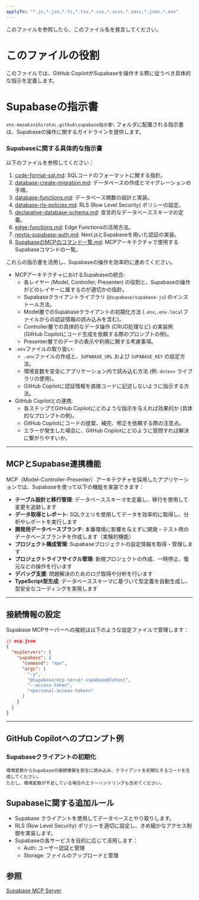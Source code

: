 ```yaml
---
applyTo: "*.js,*.jsx,*.ts,*.tsx,*.css,*.scss,*.sass,*.json,*.env"
---
```


このファイルを参照したら、このファイル名を発言してください。

# **このファイルの役割**

このファイルでは、GitHub CopilotがSupabaseを操作する際に従うべき具体的な指示を定義します。

# **Supabaseの指示書**

`vns-masakinihirota\.github\supabase指示書\` フォルダに配置される指示書は、Supabaseの操作に関するガイドラインを提供します。

### Supabaseに関する具体的な指示書

以下のファイルを参照してください：

1. [code-format-sql.md](U:\2025src\___masakinihirota\vns-masakinihirota\.github\supabase指示書\code-format-sql.md): SQLコードのフォーマットに関する指針。
2. [database-create-migration.md](U:\2025src\___masakinihirota\vns-masakinihirota\.github\supabase指示書\database-create-migration.md): データベースの作成とマイグレーションの手順。
3. [database-functions.md](U:\2025src\___masakinihirota\vns-masakinihirota\.github\supabase指示書\database-functions.md): データベース関数の設計と実装。
4. [database-rls-policies.md](U:\2025src\___masakinihirota\vns-masakinihirota\.github\supabase指示書\database-rls-policies.md): RLS (Row Level Security) ポリシーの設定。
5. [declarative-database-schema.md](U:\2025src\___masakinihirota\vns-masakinihirota\.github\supabase指示書\declarative-database-schema.md): 宣言的なデータベーススキーマの定義。
6. [edge-functions.md](U:\2025src\___masakinihirota\vns-masakinihirota\.github\supabase指示書\edge-functions.md): Edge Functionsの活用方法。
7. [nextjs-supabase-auth.md](U:\2025src\___masakinihirota\vns-masakinihirota\.github\supabase指示書\nextjs-supabase-auth.md): Next.jsとSupabaseを用いた認証の実装。
8. [SupabaseのMCPのコマンド一覧.md](U:\2025src\___masakinihirota\vns-masakinihirota\.github\supabase指示書\SupabaseのMCPのコマンド一覧.md): MCPアーキテクチャで使用するSupabaseコマンドの一覧。

これらの指示書を活用し、Supabaseの操作を効率的に進めてください。

* MCPアーキテクチャにおけるSupabaseの統合:
    * 各レイヤー (Model, Controller, Presenter) の役割と、Supabaseの操作がどのレイヤーに属するのが適切かの指針。
    * Supabaseクライアントライブラリ (`@supabase/supabase-js`) のインストール方法。
    * Model層でのSupabaseクライアントの初期化方法 (`.env`,`.env.local`ファイルからの認証情報の読み込みを含む)。
    * Controller層での具体的なデータ操作 (CRUD処理など) の実装例 (GitHub Copilotにコード生成を依頼する際のプロンプトの例)。
    * Presenter層でのデータの表示や利用に関する考慮事項。
* `.env`ファイルの取り扱い:
    * `.env`ファイルの作成と、`SUPABASE_URL` および `SUPABASE_KEY` の設定方法。
    * 環境変数を安全にアプリケーション内で読み込む方法 (例: `dotenv` ライブラリの使用)。
    * GitHub Copilotに認証情報を直接コードに記述しないように指示する方法。
* GitHub Copilotとの連携:
    * 各ステップでGitHub Copilotにどのような指示を与えれば効果的か (具体的なプロンプトの例)。
    * GitHub Copilotにコードの提案、補完、修正を依頼する際の注意点。
    * エラーが発生した場合に、GitHub Copilotにどのように質問すれば解決に繋がりやすいか。

---

## MCPとSupabase連携機能

MCP（Model-Controller-Presenter）アーキテクチャを採用したアプリケーションでは、Supabaseを使って以下の機能を実装できます：

* **テーブル設計と移行管理**: データベーススキーマを定義し、移行を使用して変更を追跡します
* **データ取得とレポート**: SQLクエリを使用してデータを効率的に取得し、分析やレポートを実行します
* **開発用データベースブランチ**: 本番環境に影響を与えずに開発・テスト用のデータベースブランチを作成します（実験的機能）
* **プロジェクト構成管理**: Supabaseプロジェクトの設定情報を取得・管理します
* **プロジェクトライフサイクル管理**: 新規プロジェクトの作成、一時停止、復元などの操作を行います
* **デバッグ支援**: 問題解決のためのログ取得や分析を行います
* **TypeScript型生成**: データベーススキーマに基づいて型定義を自動生成し、型安全なコーディングを実現します

---

## 接続情報の設定

Supabase MCPサーバーへの接続は以下のような設定ファイルで管理します：

```json
// mcp.json
{
  "mcpServers": {
    "supabase": {
      "command": "npx",
      "args": [
        "-y",
        "@supabase/mcp-server-supabase@latest",
        "--access-token",
        "<personal-access-token>"
      ]
    }
  }
}
```

---

## GitHub Copilotへのプロンプト例

### Supabaseクライアントの初期化

```
環境変数からSupabaseの接続情報を安全に読み込み、クライアントを初期化するコードを生成してください。
ただし、環境変数が不足している場合のエラーハンドリングも含めてください。
```

## Supabaseに関する追加ルール

- Supabase クライアントを使用してデータベースとやり取りします。
- RLS (Row Level Security) ポリシーを適切に設定し、きめ細かなアクセス制御を実装します。
- Supabaseの各サービスを目的に応じて活用します：
  - Auth: ユーザー認証と管理
  - Storage: ファイルのアップロードと管理

## 参照

[Supabase MCP Server](https://supabase.com/blog/mcp-server)

